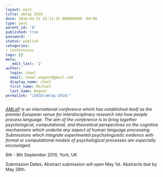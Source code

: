 ```yaml
---
layout: post
title: amlap 2010
date: 2010-03-21 15:11:22.000000000 -04:00
type: post
parent_id: '0'
published: true
password: ''
status: publish
categories:
- conferences
tags: []
meta:
  _edit_last: '2'
author:
  login: chael
  email: chael.wagner@gmail.com
  display_name: chael
  first_name: Michael
  last_name: Wagner
permalink: "/2010/amlap-2010/"
---
```

_[AMLaP](http://www.psycholinguistics.com/amlap) is an international conference which has established itself as the premier European venue for interdisciplinary research into how people process language. The aim of the conference is to bring together psychological, computational, and theoretical perspectives on the cognitive mechanisms which underlie any aspect of human language processing. Submissions which integrate experimental psycholinguistic evidence with formal or computational models of psychological processes are especially encouraged._

6th - 8th September 2010, York, UK

Submission Dates: Abstract submission will open May 1st. Abstracts due by May 28th.

